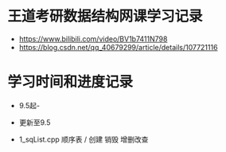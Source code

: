 # 王道考研数据结构网课学习记录
* https://www.bilibili.com/video/BV1b7411N798
* https://blog.csdn.net/qq_40679299/article/details/107721116

# 学习时间和进度记录
* 9.5起-
* 更新至9.5

* 1_sqList.cpp 顺序表 / 创建 销毁 增删改查